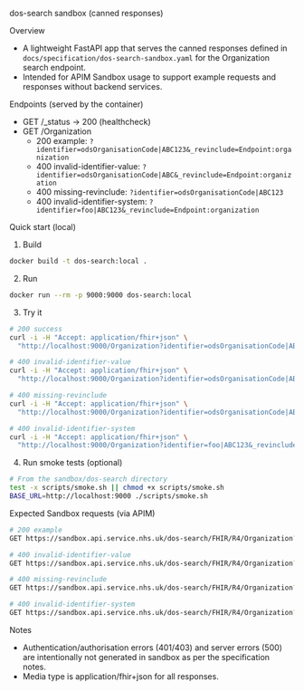 dos-search sandbox (canned responses)

Overview

- A lightweight FastAPI app that serves the canned responses defined in `docs/specification/dos-search-sandbox.yaml` for the
  Organization search endpoint.
- Intended for APIM Sandbox usage to support example requests and responses without backend services.

Endpoints (served by the container)

- GET /_status -> 200 (healthcheck)
- GET /Organization
    - 200 example: `?identifier=odsOrganisationCode|ABC123&_revinclude=Endpoint:organization`
    - 400 invalid-identifier-value: `?identifier=odsOrganisationCode|ABC&_revinclude=Endpoint:organization`
    - 400 missing-revinclude: `?identifier=odsOrganisationCode|ABC123`
    - 400 invalid-identifier-system: `?identifier=foo|ABC123&_revinclude=Endpoint:organization`

Quick start (local)

1) Build

```bash
docker build -t dos-search:local .
```

2) Run

```bash
docker run --rm -p 9000:9000 dos-search:local
```

3) Try it

```bash
# 200 success
curl -i -H "Accept: application/fhir+json" \
  "http://localhost:9000/Organization?identifier=odsOrganisationCode|ABC123&_revinclude=Endpoint:organization"

# 400 invalid-identifier-value
curl -i -H "Accept: application/fhir+json" \
  "http://localhost:9000/Organization?identifier=odsOrganisationCode|ABC&_revinclude=Endpoint:organization"

# 400 missing-revinclude
curl -i -H "Accept: application/fhir+json" \
  "http://localhost:9000/Organization?identifier=odsOrganisationCode|ABC123"

# 400 invalid-identifier-system
curl -i -H "Accept: application/fhir+json" \
  "http://localhost:9000/Organization?identifier=foo|ABC123&_revinclude=Endpoint:organization"
```

4) Run smoke tests (optional)

```bash
# From the sandbox/dos-search directory
test -x scripts/smoke.sh || chmod +x scripts/smoke.sh
BASE_URL=http://localhost:9000 ./scripts/smoke.sh
```

Expected Sandbox requests (via APIM)

```bash
# 200 example
GET https://sandbox.api.service.nhs.uk/dos-search/FHIR/R4/Organization?identifier=odsOrganisationCode|ABC123&_revinclude=Endpoint:organization

# 400 invalid-identifier-value
GET https://sandbox.api.service.nhs.uk/dos-search/FHIR/R4/Organization?identifier=odsOrganisationCode|ABC&_revinclude=Endpoint:organization

# 400 missing-revinclude
GET https://sandbox.api.service.nhs.uk/dos-search/FHIR/R4/Organization?identifier=odsOrganisationCode|ABC123

# 400 invalid-identifier-system
GET https://sandbox.api.service.nhs.uk/dos-search/FHIR/R4/Organization?identifier=foo|ABC123&_revinclude=Endpoint:organization
```

Notes

- Authentication/authorisation errors (401/403) and server errors (500) are intentionally not generated in sandbox as
  per the specification notes.
- Media type is application/fhir+json for all responses.
